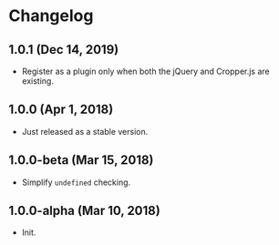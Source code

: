 # Changelog

## 1.0.1 (Dec 14, 2019)

- Register as a plugin only when both the jQuery and Cropper.js are existing.

## 1.0.0 (Apr 1, 2018)

- Just released as a stable version.

## 1.0.0-beta (Mar 15, 2018)

- Simplify `undefined` checking.

## 1.0.0-alpha (Mar 10, 2018)

- Init.

